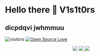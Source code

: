 # Hello there 👋 V1s1t0rs
## dicpdqvi jwhmmuu


![visitors](https://visitor-badge.laobi.icu/badge?page_id=thelinuxuser-choice.thelinuxuser-choice)
[![Open Source Love](https://badges.frapsoft.com/os/v1/open-source.svg?v=102)](https://github.com/ellerbrock/open-source-badge/)

<p align="center">
  <img src ="https://github-readme-stats.vercel.app/api?username=thelinuxuser-choice&show_icons=true&count_private=true&theme=darcula&hide_border=true&hide=issues,contribs&bg_color=00000000">
  <img src ="https://github-readme-stats.vercel.app/api/top-langs/?username=thelinuxuser-choice&layout=compact&hide_border=true&theme=darcula&bg_color=00000000&langs_count=6&hide=jupyter%20notebook,tex,css,php">
  <img src ="https://github-readme-streak-stats.herokuapp.com?user=thelinuxuser-choice&theme=darcula&hide_border=true&background=FFFFFF00">
  <br>
  <br>
</p>

<!-- <p align="center">
  <img align="left" src ="https://github-readme-stats.vercel.app/api/pin/?username=thelinuxuser-choice&repo=AnonCracker">
  <img align="right" src ="https://github-readme-stats.vercel.app/api/pin/?username=thelinuxuser-choice&repo=ip-tracker">
</p> -->
